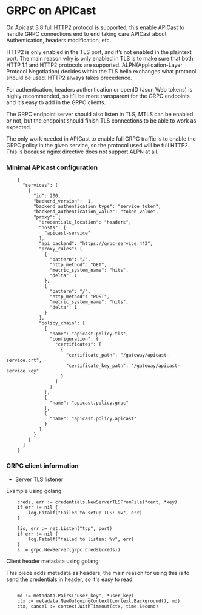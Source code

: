 # GRPC on APICast

On Apicast 3.8 full HTTP2 protocol is supported, this enable APICast to handle
GRPC connections end to end taking care APICast about Authentication, headers
modification, etc..

HTTP2 is only enabled in the TLS port, and it’s not enabled in the plaintext
port. The main reason why is only enabled in TLS is to make sure that both HTTP
1.1 and HTTP2 protocols are supported. ALPN(Application-Layer Protocol
Negotiation) decides within the TLS hello exchanges what protocol should be
used. HTTP2 always takes precedence.

For authentication, headers authentication or openID (Json Web tokens)  is
highly recommended, so it’ll be more transparent for the GRPC endpoints and it’s
easy to add in the GRPC clients.

The GRPC endpoint server should also listen in TLS, MTLS can be enabled or not,
but the endpoint should finish TLS connections to be able to work as expected.

The only work needed in APICast to enable full GRPC traffic is to enable the
GRPC policy in the given service, so the protocol used will be full HTTP2. This
is because nginx directive does not support ALPN at all.

### Minimal APIcast configuration

```
    {
      "services": [
        {
          "id": 200,
          "backend_version":  1,
          "backend_authentication_type": "service_token",
          "backend_authentication_value": "token-value",
          "proxy": {
            "credentials_location": "headers",
            "hosts": [
              "apicast-service"
            ],
            "api_backend": "https://grpc-service:443",
            "proxy_rules": [
              {
                "pattern": "/",
                "http_method": "GET",
                "metric_system_name": "hits",
                "delta": 1
              },
              {
                "pattern": "/",
                "http_method": "POST",
                "metric_system_name": "hits",
                "delta": 1
              }
            ],
            "policy_chain": [
              {
                "name": "apicast.policy.tls",
                "configuration": {
                  "certificates": [
                    {
                      "certificate_path": "/gateway/apicast-service.crt",
                      "certificate_key_path": "/gateway/apicast-service.key"
                    }
                  ]
                }
              },
              {
                "name": "apicast.policy.grpc"
              },
              {
                "name": "apicast.policy.apicast"
              }
            ]
          }
        }
      ]
    }
```

### GRPC client information

- Server TLS listener

Example using golang:

```
	creds, err := credentials.NewServerTLSFromFile(*cert, *key)
	if err != nil {
		log.Fatalf("Failed to setup TLS: %v", err)
	}

	lis, err := net.Listen("tcp", port)
	if err != nil {
		log.Fatalf("failed to listen: %v", err)
	}
	s := grpc.NewServer(grpc.Creds(creds))

```

Client header metadata using golang:

This piece adds metadata as headers, the main reason for using this is to send
the credentials in header, so it's easy to read.

```

	md := metadata.Pairs("user_key", *user_key)
	ctx := metadata.NewOutgoingContext(context.Background(), md)
	ctx, cancel := context.WithTimeout(ctx, time.Second)
```
